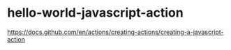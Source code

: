 # hello-world-javascript-action

https://docs.github.com/en/actions/creating-actions/creating-a-javascript-action